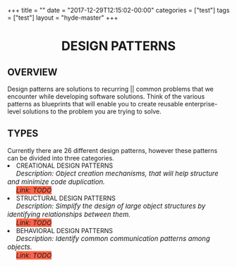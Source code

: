 +++
title = ""
date = "2017-12-29T12:15:02-00:00"
categories = ["test"]
tags = ["test"]
layout = "hyde-master"
+++

<!DOCTYPE HTML>
<style>
    .a {
        text-decoration: none;
    }
    .middle > * {
        text-align: center;
    }
</style>
<html>
	<head>
		<meta http-equiv="Content-Type" content="text/html; charset=UTF-8"/>
        <h1 style="text-align:center">DESIGN PATTERNS</h1>
    </head>
	<body>  
        <div>
            <h2>OVERVIEW</h2>
                <div>
                    Design patterns are solutions to recurring || common problems that we encounter while developing 
                    software solutions. Think of the various patterns as blueprints that will enable you to create 
                    reusable enterprise-level solutions to the problem you are trying to solve.
                </div>
               <h2>TYPES</h2>
                <div>
                    Currently there are 26 different design patterns, however these patterns can be divided into three
                    categories. 
                    <br>
                        <!-- ---------------------------------------- -->
                        <!-- CREATIONAL DESIGN PATTERNS -->
                        <!-- ---------------------------------------- -->
                        <li>CREATIONAL DESIGN PATTERNS</li>
                            &nbsp &nbsp &nbsp<i style="font-size: 15px;">Description: Object creation mechanisms, that 
                            will help structure and minimize code duplication.</i>
                            <br>
                            &nbsp &nbsp &nbsp<i style="background-color:tomato;font-size: 15px;">Link: TODO</i>
                        <!-- ---------------------------------------- -->
                        <!-- STRUCTURAL DESIGN PATTERNS -->
                        <!-- ---------------------------------------- -->
                        <li>STRUCTURAL DESIGN PATTERNS</li>
                            &nbsp &nbsp &nbsp<i style="font-size: 15px;">Description: Simplify the design of large object
                            structures by identifying relationships between them.</i>
                            <br>
                            &nbsp &nbsp &nbsp<i style="background-color:tomato;font-size: 15px;">Link: TODO</i>
                        <!-- ---------------------------------------- -->
                        <!-- BEHAVIORAL DESIGN PATTERNS -->
                        <!-- ---------------------------------------- -->
                        <li>BEHAVIORAL DESIGN PATTERNS</li>
                            &nbsp &nbsp &nbsp<i style="font-size: 15px;">Description: Identify common communication 
                            patterns among objects.</i>
                            <br>
                            &nbsp &nbsp &nbsp<i style="background-color:tomato;font-size: 15px;">Link: TODO</i>
                    </ol>
                </div>
        </div>
	</body>
</html>
